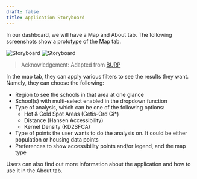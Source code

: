 ```yaml
---
draft: false
title: Application Storyboard
---
```


In our dashboard, we will have a Map and About tab. The following screenshots show a prototype of the Map tab.

![Storyboard](/img/storyboard-main.png)
![Storyboard](/img/storyboard-dropdown.png)

> Acknowledgement: Adapted from [BURP](https://wiki.smu.edu.sg/1819t2is415/BURP_Project_Details)

In the map tab, they can apply various filters to see the results they want. Namely, they can choose the following:

- Region to see the schools in that area at one glance
- School(s) with multi-select enabled in the dropdown function
- Type of analysis, which can be one of the following options:
  - Hot & Cold Spot Areas (Getis-Ord Gi*)
  - Distance (Hansen Accessibility)
  - Kernel Density (KD2SFCA)
- Type of points the user wants to do the analysis on. It could be either population or housing data points
- Preferences to show accessibility points and/or legend, and the map type  

Users can also find out more information about the application and how to use it in the About tab. 

